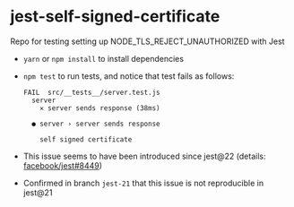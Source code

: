 # jest-self-signed-certificate

Repo for testing setting up NODE_TLS_REJECT_UNAUTHORIZED with Jest

- `yarn` or `npm install` to install dependencies
- `npm test` to run tests, and notice that test fails as follows:

  ```
  FAIL  src/__tests__/server.test.js
    server
      ✕ server sends response (38ms)

    ● server › server sends response

      self signed certificate
  ```

- This issue seems to have been introduced since jest@22 (details: [facebook/jest#8449](https://github.com/facebook/jest/issues/8449))
- Confirmed in branch `jest-21` that this issue is not reproducible in jest@21

